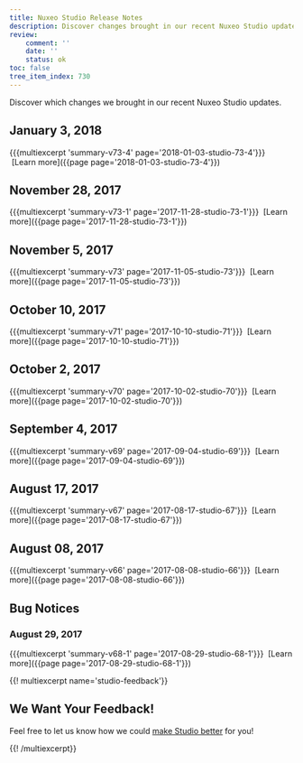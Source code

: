 ```yaml
---
title: Nuxeo Studio Release Notes
description: Discover changes brought in our recent Nuxeo Studio updates.
review:
    comment: ''
    date: ''
    status: ok
toc: false
tree_item_index: 730
---
```


Discover which changes we brought in our recent Nuxeo Studio updates.

## January 3, 2018
{{{multiexcerpt 'summary-v73-4' page='2018-01-03-studio-73-4'}}}
<i class="fa fa-long-arrow-right" aria-hidden="true"></i>&nbsp;[Learn more]({{page page='2018-01-03-studio-73-4'}})

## November 28, 2017
{{{multiexcerpt 'summary-v73-1' page='2017-11-28-studio-73-1'}}}
<i class="fa fa-long-arrow-right" aria-hidden="true"></i>&nbsp;[Learn more]({{page page='2017-11-28-studio-73-1'}})

## November 5, 2017
{{{multiexcerpt 'summary-v73' page='2017-11-05-studio-73'}}}
<i class="fa fa-long-arrow-right" aria-hidden="true"></i>&nbsp;[Learn more]({{page page='2017-11-05-studio-73'}})

## October 10, 2017
{{{multiexcerpt 'summary-v71' page='2017-10-10-studio-71'}}}
<i class="fa fa-long-arrow-right" aria-hidden="true"></i>&nbsp;[Learn more]({{page page='2017-10-10-studio-71'}})

## October 2, 2017
{{{multiexcerpt 'summary-v70' page='2017-10-02-studio-70'}}}
<i class="fa fa-long-arrow-right" aria-hidden="true"></i>&nbsp;[Learn more]({{page page='2017-10-02-studio-70'}})

## September 4, 2017
{{{multiexcerpt 'summary-v69' page='2017-09-04-studio-69'}}}
<i class="fa fa-long-arrow-right" aria-hidden="true"></i>&nbsp;[Learn more]({{page page='2017-09-04-studio-69'}})

## August 17, 2017
{{{multiexcerpt 'summary-v67' page='2017-08-17-studio-67'}}}
<i class="fa fa-long-arrow-right" aria-hidden="true"></i>&nbsp;[Learn more]({{page page='2017-08-17-studio-67'}})

## August 08, 2017
{{{multiexcerpt 'summary-v66' page='2017-08-08-studio-66'}}}
<i class="fa fa-long-arrow-right" aria-hidden="true"></i>&nbsp;[Learn more]({{page page='2017-08-08-studio-66'}})

## Bug Notices

### August 29, 2017
{{{multiexcerpt 'summary-v68-1' page='2017-08-29-studio-68-1'}}}
<i class="fa fa-long-arrow-right" aria-hidden="true"></i>&nbsp;[Learn more]({{page page='2017-08-29-studio-68-1'}})

{{! multiexcerpt name='studio-feedback'}}

## We Want Your Feedback!
Feel free to let us know how we could <a href="https://portal.prodpad.com/eb062eda-6d54-11e7-8513-22000a2145da" target="_blank">make Studio better</a> for you!

{{! /multiexcerpt}}
